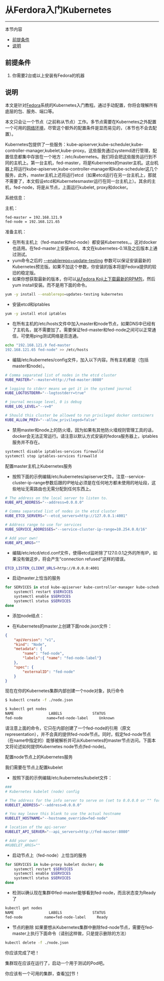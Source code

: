 # 从Ferdora入门Kubernetes
--------------------------
本节内容

- [前提条件](#前提条件)
- [说明](#说明)

## 前提条件

 1. 你需要2台或以上安装有Fedora的机器
 
## 说明
本文是针对[Fedora](http://fedoraproject.org/)系统的Kubernetes入门教程。通过手动配置，你将会理解所有底层的包、服务、端口等。

本文只会让一个节点（之前称从节点）工作。多节点需要在Kubernetes之外配置一个可用的[网络环境](http://kubernetes.io/v1.0/docs/admin/networking.html)，尽管这个额外的配置条件是显而易见的，（本节也不会去配置）。

Kubernetes包提供了一些服务：kube-apiserver,kube-scheduler,kube-controller-manager,kubelet,kube-proxy。这些服务通过systemd进行管理，配置信息都集中存放在一个地方：/etc/kubernetes。我们将会把这些服务运行到不同的主机上。第一台主机，fed-master，将是Kubernetes的master主机。这台机器上将运行kube-apiserver,kube-controller-manager和kube-scheduler这几个服务，此外，master主机上还将运行etcd（如果etcd运行在另一台主机上，那就不需要了，本文假设etcd和Kubernetesmaster运行在同一台主机上）。其余的主机，fed-node，将是从节点，上面运行kubelet, proxy和docker。

系统信息：

主机：

```sh
fed-master = 192.168.121.9
fed-node = 192.168.121.65
```

准备主机：

- 在所有主机上（fed-master和fed-node）都安装Kubernetes，。这对docker也适用。在fed-master上安装etcd。本文在kubernetes-0.18及之后版本上通过测试。
- yum命令之后的 [--enablerepo=update-testing](https://fedoraproject.org/wiki/QA:Updates_Testing) 参数可以保证安装最新的Kubernetes预览版。如果不加这个参数，你安装的版本将是Fedora提供的较旧的稳定版。
- 如果你想获取最新的版本，你可以[从Fedora Koji上下载最新的RPM包](http://koji.fedoraproject.org/koji/packageinfo?packageID=19202)，然后yum install安装。而不是用下面的命令。

```sh
yum -y install --enablerepo=updates-testing kubernetes
```

- 安装etcd和iptables

```sh
yum -y install etcd iptables
```

- 在所有主机的/etc/hosts文件中加入master和node节点，如果DNS中已经有了主机名，就不需要加了。需要保证fed-master和fed-node之间可以正常通信，可使用ping测试网络是否连通。

```sh
echo "192.168.121.9 fed-master
192.168.121.65 fed-node" >> /etc/hosts
```

- 编辑/etc/kubernetes/config文件，加入以下内容。所有主机都是（包括master和node）。

```sh
# Comma separated list of nodes in the etcd cluster
KUBE_MASTER="--master=http://fed-master:8080"

# logging to stderr means we get it in the systemd journal
KUBE_LOGTOSTDERR="--logtostderr=true"

# journal message level, 0 is debug
KUBE_LOG_LEVEL="--v=0"

# Should this cluster be allowed to run privileged docker containers
KUBE_ALLOW_PRIV="--allow_privileged=false"
```

- 禁用master和node上的防火墙，因为如果有其他防火墙规则管理工具的话，docker会无法正常运行。请注意以默认方式安装的fedora服务器上，iptables服务并不存在。

```sh
systemctl disable iptables-services firewalld
systemctl stop iptables-services firewalld
```

配置master主机上Kubernetes服务

- 按照下面的示例编辑/etc/kubernetes/apiserver文件。注意--service-cluster-ip-range参数后跟的IP地址必须是在任何地方都未使用的地址段，这些地址无需路由也无需分配到任何东西上。

```sh
# The address on the local server to listen to.
KUBE_API_ADDRESS="--address=0.0.0.0"

# Comma separated list of nodes in the etcd cluster
KUBE_ETCD_SERVERS="--etcd_servers=http://127.0.0.1:4001"

# Address range to use for services
KUBE_SERVICE_ADDRESSES="--service-cluster-ip-range=10.254.0.0/16"

# Add your own!
KUBE_API_ARGS=""
```

- 编辑/etc/etcd/etcd.conf文件，使得etcd监听除了127.0.0.1之外的所有IP，如果没有做这步，将会产生“connection refused”这样的错误。

```sh
ETCD_LISTEN_CLIENT_URLS=http://0.0.0.0:4001
```

- 启动master上恰当的服务

```sh
for SERVICES in etcd kube-apiserver kube-controller-manager kube-scheduler;do
    systemctl restart $SERVICES
    systemctl enable $SERVICES
    systemctl status $SERVICES
done
```

- 添加node结点：


- 在Kubernetes的master上创建下面node.json文件：

```json
{
    "apiVersion": "v1",
    "kind": "Node",
    "metadata": {
        "name": "fed-node",
        "labels":{ "name": "fed-node-label"}
    },
    "spec": {
        "externalID": "fed-node"
    }
}
```

现在在你的Kubernetes集群内部创建一个node对象，执行命令

```sh
$ kubectl create -f ./node.json

$ kubectl get nodes
NAME                LABELS              STATUS
fed-node           name=fed-node-label     Unknown
```

请注意上面的命令，它只在内部创建了一个fed-node的引用（原文representation），并不会真的提供fed-node节点。同时，假定fed-node节点（在name中指定的）能够被解析并可从Kubernetes的master节点访问。下面本文将论述如何提供Kubernetes node节点(fed-node)。

配置node节点上的Kubernetes服务

我们需要在节点上配置kubelet

- 按照下面的示例编辑/etc/kubernetes/kubelet文件：

```sh
###
# Kubernetes kubelet (node) config

# The address for the info server to serve on (set to 0.0.0.0 or "" for all interfaces)
KUBELET_ADDRESS="--address=0.0.0.0"

# You may leave this blank to use the actual hostname
KUBELET_HOSTNAME="--hostname_override=fed-node"

# location of the api-server
KUBELET_API_SERVER="--api_servers=http://fed-master:8080"

# Add your own!
#KUBELET_ARGS=""
```

- 启动节点上（fed-node）上恰当的服务

```sh
for SERVICES in kube-proxy kubelet docker; do 
    systemctl restart $SERVICES
    systemctl enable $SERVICES
    systemctl status $SERVICES 
done
```

- 检测以确认现在集群中fed-master能够看到fed-node，而且状态变为Ready了

```sh
kubectl get nodes
NAME                LABELS              STATUS
fed-node          name=fed-node-label     Ready
```

- 节点的删除
如果要想从Kubernetes集群中删除fed-node节点，需要在fed-master上执行下面命令（请别这样做，只是提示删除的方法）

```sh
kubectl delete -f ./node.json
```

你应该完成了吧！

集群现在应该在运行了，启动一个用于测试的Pod吧。

你应该有一个可用的集群，查看[101](http://kubernetes.io/v1.0/docs/user-guide/walkthrough/README.html)节！

